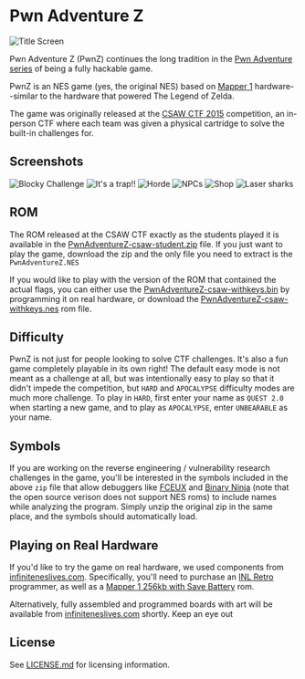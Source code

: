# Pwn Adventure Z

![Title Screen](https://github.com/Vector35/PwnAdventureZ/raw/master/images/title-screen.png)

Pwn Adventure Z (PwnZ) continues the long tradition in the [Pwn Adventure series](http://pwnadventure.com/) of being a fully hackable game.

PwnZ is an NES game (yes, the original NES) based on [Mapper 1](http://wiki.nesdev.com/w/index.php/MMC1) hardware--similar to the hardware that powered The Legend of Zelda. 

The game was originally released at the [CSAW CTF 2015](https://ctf.isis.poly.edu/) competition, an in-person CTF where each team was given a physical cartridge to solve the built-in challenges for. 

## Screenshots

![Blocky Challenge](https://github.com/Vector35/PwnAdventureZ/raw/master/images/blocky.png)
![It's a trap!!](https://github.com/Vector35/PwnAdventureZ/raw/master/images/trap.png)
![Horde](https://github.com/Vector35/PwnAdventureZ/raw/master/images/horde.png)
![NPCs](https://github.com/Vector35/PwnAdventureZ/raw/master/images/npcs.png)
![Shop](https://github.com/Vector35/PwnAdventureZ/raw/master/images/shop.png)
![Laser sharks](https://github.com/Vector35/PwnAdventureZ/raw/master/images/laser-sharks.png)

## ROM
The ROM released at the CSAW CTF exactly as the students played it is available in the [PwnAdventureZ-csaw-student.zip](https://github.com/Vector35/PwnAdventureZ/blob/master/PwnAdventureZ-csaw-student.zip) file. If you just want to play the game, download the zip and the only file you need to extract is the `PwnAdventureZ.NES` 

If you would like to play with the version of the ROM that contained the actual flags, you can either use the [PwnAdventureZ-csaw-withkeys.bin](https://github.com/Vector35/PwnAdventureZ/blob/master/PwnAdventureZ-csaw-withkeys.bin) by programming it on real hardware, or download the [PwnAdventureZ-csaw-withkeys.nes](https://github.com/Vector35/PwnAdventureZ/blob/master/PwnAdventureZ-csaw-withkeys.nes) rom file.

## Difficulty

PwnZ is not just for people looking to solve CTF challenges. It's also a fun game completely playable in its own right! The default easy mode is not meant as a challenge at all, but was intentionally easy to play so that it didn't impede the competition, but `HARD` and `APOCALYPSE` difficulty modes are much more challenge. To play in `HARD`, first enter your name as `QUEST 2.0` when starting a new game, and to play as `APOCALYPSE`, enter `UNBEARABLE` as your name. 

## Symbols
If you are working on the reverse engineering / vulnerability research challenges in the game, you'll be interested in the symbols included in the above `zip` file that allow debuggers like [FCEUX](http://www.fceux.com/web/home.html) and [Binary Ninja](https://binary.ninja/) (note that the open source verison does not support NES roms) to include names while analyzing the program. Simply unzip the original zip in the same place, and the symbols should automatically load. 

## Playing on Real Hardware

If you'd like to try the game on real hardware, we used components from [infiniteneslives.com](http://www.infiniteneslives.com/nessupplies.php). Specifically, you'll need to purchase an [INL Retro](http://www.infiniteneslives.com/kazzo.php) programmer, as well as a [Mapper 1 256kb with Save Battery](http://www.infiniteneslives.com/nessupplies.php#MMC1) rom.  

Alternatively, fully assembled and programmed boards with art will be available from [infiniteneslives.com](http://www.infiniteneslives.com/) shortly. Keep an eye out

## License

See [LICENSE.md](https://github.com/Vector35/PwnAdventureZ/blob/master/LICENSE.md) for licensing information.


